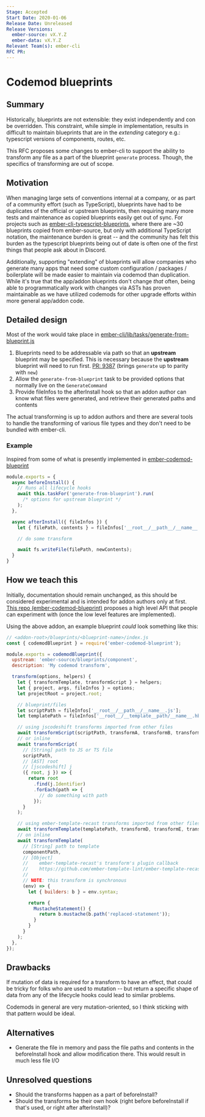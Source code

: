```yaml
---
Stage: Accepted
Start Date: 2020-01-06
Release Date: Unreleased
Release Versions:
  ember-source: vX.Y.Z
  ember-data: vX.Y.Z
Relevant Team(s): ember-cli
RFC PR:
---
```


<!---
Directions for above:

Stage: Leave as is
Start Date: Fill in with today's date, YYYY-MM-DD
Release Date: Leave as is
Release Versions: Leave as is
Relevant Team(s): Fill this in with the [team(s)](README.md#relevant-teams) to which this RFC applies
RFC PR: Fill this in with the URL for the Proposal RFC PR
-->

# Codemod blueprints

## Summary

Historically, blueprints are not extensible: they exist independently and con be
overridden.
This constraint, while simple in implementation, results in difficult to maintain
blueprints that are in the _extending_ category e.g.: typescript versions of
components, routes, etc.

This RFC proposes some changes to ember-cli to support the ability to transform
any file as a part of the blueprint `generate` process. Though, the specifics of
transforming are out of scope.

## Motivation

When managing large sets of conventions internal at a company, or as part of a
community effort (such as TypeScript), blueprints have had to be duplicates of
the official or upstream blueprints, then requiring many more tests and maintenance
as copied blueprints easily get out of sync. For projects such as
[ember-cli-typescript-blueprints](https://github.com/typed-ember/ember-cli-typescript-blueprints/tree/master/blueprints),
where there are ~30 blueprints copied from ember-source, but only with additional
TypeScript notation, the maintenance burden is great -- and the community has
felt this burden as the typescript blueprints being out of date is often one of
the first things that people ask about in Discord.

Additionally, supporting "extending" of blueprints will allow companies who
generate many apps that need some custom configuration / packages / boilerplate
will be made easier to maintain via codemod than duplication. While it's true
that the app/addon blueprints don't change _that_ often, being able to
programmatically work with changes via ASTs has proven maintainable as we have
utilized codemods for other upgrade efforts within more general app/addon code.

## Detailed design

Most of the work would take place in [ember-cli/lib/tasks/generate-from-blueprint.js](https://github.com/ember-cli/ember-cli/blob/master/lib/tasks/generate-from-blueprint.js)

1. Blueprints need to be addressable via path so that an **upstream** blueprint
   may be specified. This is necessary because the **upstream** blueprint will need
   to run first.
   [PR: 9387](https://github.com/ember-cli/ember-cli/pull/9387)
   (brings `generate` up to parity with `new`)
2. Allow the `generate-from-blueprint` task to be provided options that normally
   live on the `GenerateCommand`
3. Provide fileInfos to the afterInstall hook so that an addon author can know
   what files were generated, and retrieve their generated paths and contents

The actual transforming is up to addon authors and there are several tools to
handle the transforming of various file types and they don't need to be bundled
with ember-cli.

### Example

Inspired from some of what is presently implemented in [ember-codemod-blueprint](https://github.com/NullVoxPopuli/ember-codemod-blueprint/blob/bb854e64c93912a6db96d140a3f5f0e81bebcce7/lib/base-blueprint.js)

```js
module.exports = {
  async beforeInstall() {
    // Runs all lifecycle hooks
    await this.taskFor('generate-from-blueprint').run(
      /* options for upstream blueprint */
    );
  },

  async afterInstall({ fileInfos }) {
    let { filePath, contents } = fileInfos['__root__/__path__/__name__.js'];

    // do some transform

    await fs.writeFile(filePath, newContents);
  }
}
```

## How we teach this

Initially, documentation should remain unchanged, as this should be considered
experimental and is intended for addon authors only at first.
[This repo (ember-codemod-blueprint)](https://github.com/NullVoxPopuli/ember-codemod-blueprint/pull/4)
proposes a high level API that people can experiment with (once the low level
features are implemented).

Using the above addon, an example blueprint _could_ look something like this:

```js
// <addon-root>/blueprints/<blueprint-name>/index.js
const { codemodBlueprint } = require('ember-codemod-blueprint');

module.exports = codemodBlueprint({
  upstream: 'ember-source/blueprints/component',
  description: 'My codemod transform',

  transform(options, helpers) {
    let { transformTemplate, transformScript } = helpers;
    let { project, args, fileInfos } = options;
    let projectRoot = project.root;

    // blueprint/files
    let scriptPath = fileInfos['__root__/__path__/__name__.js'];
    let templatePath = fileInfos['__root__/__template__path/__name__.hbs'];

    // using jscodeshift transforms imported from other files
    await transformScript(scriptPath, transformA, transformB, transformC);
    // or inline
    await transformScript(
      // [String] path to JS or TS file
      scriptPath,
      // [AST] root
      // [jscodeshift] j
      ({ root, j }) => {
        return root
          .find(j.Identifier)
          .forEach(path => {
            // do something with path
          });
      }
    );

    // using ember-template-recast transforms imported from other files
    await transformTemplate(templatePath, transformD, transformE, transformF);
    // on inline
    await transformTemplate(
      // [String] path to template
      componentPath,
      // [Object]
      //    ember-template-recast's transform's plugin callback
      //    https://github.com/ember-template-lint/ember-template-recast#transform
      //
      // NOTE: this transform is synchronous
      (env) => {
        let { builders: b } = env.syntax;

        return {
          MustacheStatement() {
            return b.mustache(b.path('replaced-statement'));
          }
        }
      }
    );
  },
});
```

## Drawbacks

If mutation of data is required for a transform to have an effect, that could be
tricky for folks who are used to mutation -- but return a specific shape of data
from any of the lifecycle hooks could lead to similar problems.

Codemods in general are very mutation-oriented, so I think sticking with that pattern
would be ideal.

## Alternatives

- Generate the file in memory and pass the file paths and contents in the
  beforeInstall hook and allow modification there.
  This would result in much less file I/O


## Unresolved questions

- Should the transforms happen as a part of beforeInstall?
- Should the transforms be their own hook (right before beforeInstall if that's
  used, or right after afterInstall)?
